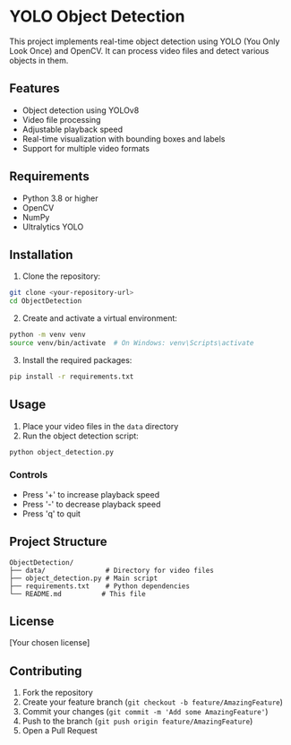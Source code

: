 # YOLO Object Detection

This project implements real-time object detection using YOLO (You Only Look Once) and OpenCV. It can process video files and detect various objects in them.

## Features

- Object detection using YOLOv8
- Video file processing
- Adjustable playback speed
- Real-time visualization with bounding boxes and labels
- Support for multiple video formats

## Requirements

- Python 3.8 or higher
- OpenCV
- NumPy
- Ultralytics YOLO

## Installation

1. Clone the repository:
```bash
git clone <your-repository-url>
cd ObjectDetection
```

2. Create and activate a virtual environment:
```bash
python -m venv venv
source venv/bin/activate  # On Windows: venv\Scripts\activate
```

3. Install the required packages:
```bash
pip install -r requirements.txt
```

## Usage

1. Place your video files in the `data` directory
2. Run the object detection script:
```bash
python object_detection.py
```

### Controls
- Press '+' to increase playback speed
- Press '-' to decrease playback speed
- Press 'q' to quit

## Project Structure

```
ObjectDetection/
├── data/               # Directory for video files
├── object_detection.py # Main script
├── requirements.txt    # Python dependencies
└── README.md          # This file
```

## License

[Your chosen license]

## Contributing

1. Fork the repository
2. Create your feature branch (`git checkout -b feature/AmazingFeature`)
3. Commit your changes (`git commit -m 'Add some AmazingFeature'`)
4. Push to the branch (`git push origin feature/AmazingFeature`)
5. Open a Pull Request 